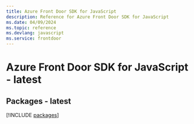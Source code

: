 ```yaml
---
title: Azure Front Door SDK for JavaScript
description: Reference for Azure Front Door SDK for JavaScript
ms.date: 04/09/2024
ms.topic: reference
ms.devlang: javascript
ms.service: frontdoor
---
```

# Azure Front Door SDK for JavaScript - latest
## Packages - latest
[!INCLUDE [packages](front-door-index.md)]